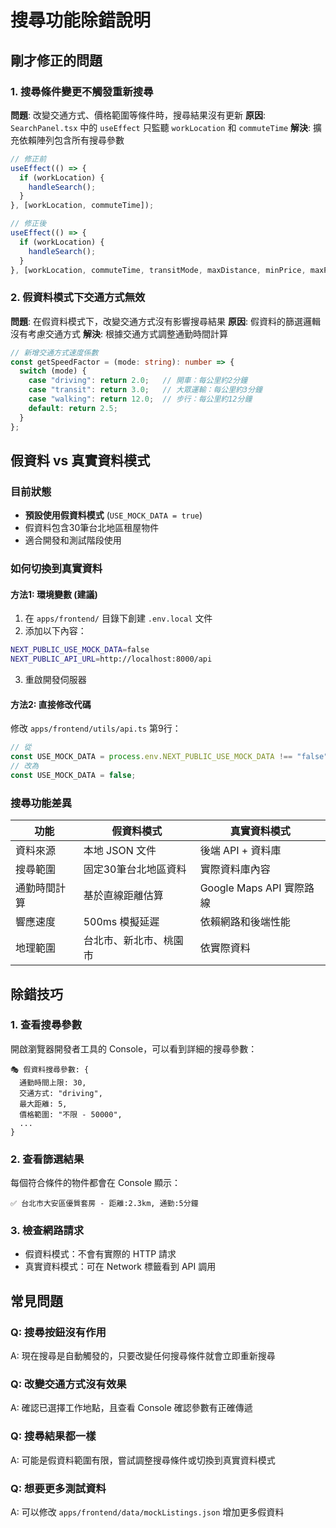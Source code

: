 # 搜尋功能除錯說明

## 剛才修正的問題

### 1. 搜尋條件變更不觸發重新搜尋

**問題**: 改變交通方式、價格範圍等條件時，搜尋結果沒有更新
**原因**: `SearchPanel.tsx` 中的 `useEffect` 只監聽 `workLocation` 和 `commuteTime`
**解決**: 擴充依賴陣列包含所有搜尋參數

```typescript
// 修正前
useEffect(() => {
  if (workLocation) {
    handleSearch();
  }
}, [workLocation, commuteTime]);

// 修正後
useEffect(() => {
  if (workLocation) {
    handleSearch();
  }
}, [workLocation, commuteTime, transitMode, maxDistance, minPrice, maxPrice, minSize, city, district]);
```

### 2. 假資料模式下交通方式無效

**問題**: 在假資料模式下，改變交通方式沒有影響搜尋結果
**原因**: 假資料的篩選邏輯沒有考慮交通方式
**解決**: 根據交通方式調整通勤時間計算

```typescript
// 新增交通方式速度係數
const getSpeedFactor = (mode: string): number => {
  switch (mode) {
    case "driving": return 2.0;   // 開車：每公里約2分鐘
    case "transit": return 3.0;   // 大眾運輸：每公里約3分鐘
    case "walking": return 12.0;  // 步行：每公里約12分鐘
    default: return 2.5;
  }
};
```

## 假資料 vs 真實資料模式

### 目前狀態
- **預設使用假資料模式** (`USE_MOCK_DATA = true`)
- 假資料包含30筆台北地區租屋物件
- 適合開發和測試階段使用

### 如何切換到真實資料

#### 方法1: 環境變數 (建議)
1. 在 `apps/frontend/` 目錄下創建 `.env.local` 文件
2. 添加以下內容：
```bash
NEXT_PUBLIC_USE_MOCK_DATA=false
NEXT_PUBLIC_API_URL=http://localhost:8000/api
```
3. 重啟開發伺服器

#### 方法2: 直接修改代碼
修改 `apps/frontend/utils/api.ts` 第9行：
```typescript
// 從
const USE_MOCK_DATA = process.env.NEXT_PUBLIC_USE_MOCK_DATA !== "false";
// 改為
const USE_MOCK_DATA = false;
```

### 搜尋功能差異

| 功能 | 假資料模式 | 真實資料模式 |
|------|------------|-------------|
| 資料來源 | 本地 JSON 文件 | 後端 API + 資料庫 |
| 搜尋範圍 | 固定30筆台北地區資料 | 實際資料庫內容 |
| 通勤時間計算 | 基於直線距離估算 | Google Maps API 實際路線 |
| 響應速度 | 500ms 模擬延遲 | 依賴網路和後端性能 |
| 地理範圍 | 台北市、新北市、桃園市 | 依實際資料 |

## 除錯技巧

### 1. 查看搜尋參數
開啟瀏覽器開發者工具的 Console，可以看到詳細的搜尋參數：

```
🎭 假資料搜尋參數: {
  通勤時間上限: 30,
  交通方式: "driving",
  最大距離: 5,
  價格範圍: "不限 - 50000",
  ...
}
```

### 2. 查看篩選結果
每個符合條件的物件都會在 Console 顯示：
```
✅ 台北市大安區優質套房 - 距離:2.3km, 通勤:5分鐘
```

### 3. 檢查網路請求
- 假資料模式：不會有實際的 HTTP 請求
- 真實資料模式：可在 Network 標籤看到 API 調用

## 常見問題

### Q: 搜尋按鈕沒有作用
A: 現在搜尋是自動觸發的，只要改變任何搜尋條件就會立即重新搜尋

### Q: 改變交通方式沒有效果
A: 確認已選擇工作地點，且查看 Console 確認參數有正確傳遞

### Q: 搜尋結果都一樣
A: 可能是假資料範圍有限，嘗試調整搜尋條件或切換到真實資料模式

### Q: 想要更多測試資料
A: 可以修改 `apps/frontend/data/mockListings.json` 增加更多假資料 